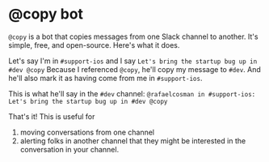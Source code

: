 # @copy bot

`@copy` is a bot that copies messages from one Slack channel to another. It's simple, free, and open-source. Here's what it does.

Let's say I'm in `#support-ios` and I say
```Let's bring the startup bug up in #dev @copy```
Because I referenced `@copy`, he'll copy my message to `#dev`. And he'll also mark it as having come from me in `#support-ios`.

This is what he'll say in the `#dev` channel:
```@rafaelcosman in #support-ios: Let's bring the startup bug up in #dev @copy```

That's it! This is useful for

1. moving conversations from one channel
2. alerting folks in another channel that they might be interested in the conversation in your channel.
